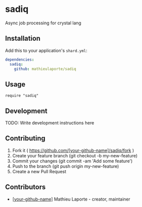 # sadiq

Async job processing for crystal lang

## Installation


Add this to your application's `shard.yml`:

```yaml
dependencies:
  sadiq:
    github: mathieulaporte/sadiq
```


## Usage


```crystal
require "sadiq"
```

## Development

TODO: Write development instructions here

## Contributing

1. Fork it ( https://github.com/[your-github-name]/sadiq/fork )
2. Create your feature branch (git checkout -b my-new-feature)
3. Commit your changes (git commit -am 'Add some feature')
4. Push to the branch (git push origin my-new-feature)
5. Create a new Pull Request

## Contributors

- [[your-github-name]](https://github.com/[your-github-name]) Mathieu Laporte - creator, maintainer
